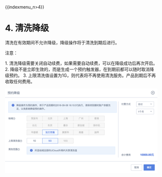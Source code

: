 {{indexmenu_n>4}}

# 4\. 清洗降级

清洗在有效期间不允许降级，降级操作将于清洗到期后进行。

注意：

1\. 清洗降级需要<wrap em>关闭自动续费</wrap>，如果需要自动续费，可以在降级成功后再次开启。 2. 降级<wrap
em>不是立即生效</wrap>的，而是生成一个预约触发器，在到期前都可以随时取消降级预约。 3.
上限清洗值设置为1G，则代表将不再使用清洗服务。产品到期后不再收取任何费用。

![](/images/opintro/预约降级.png)
